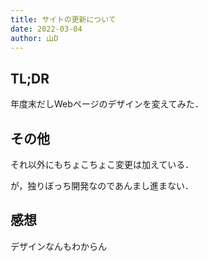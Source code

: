```yaml
---
title: サイトの更新について
date: 2022-03-04
author: 山D
---
```


## TL;DR

年度末だしWebページのデザインを変えてみた．

## その他

それ以外にもちょこちょこ変更は加えている．

が，独りぼっち開発なのであんまし進まない．

## 感想

デザインなんもわからん

